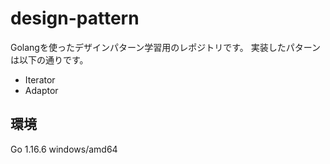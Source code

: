 ﻿# design-pattern
Golangを使ったデザインパターン学習用のレポジトリです。
実装したパターンは以下の通りです。
- Iterator
- Adaptor

## 環境
Go 1.16.6 windows/amd64
